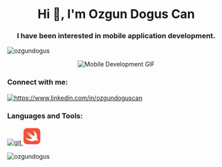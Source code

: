 <h1 align="center">Hi 👋, I'm Ozgun Dogus Can</h1>
<h3 align="center">I have been interested in mobile application development.</h3>

<p align="left"> <img src="https://komarev.com/ghpvc/?username=ozgundogus&label=Profile%20views&color=0e75b6&style=flat" alt="ozgundogus" /> </p>

<!-- Burada GIF'i ekledik -->
<p align="center">
  <img src="https://media0.giphy.com/media/v1.Y2lkPTc5MGI3NjExa3g5azJ3bjAybnByamY4MnVzNHRjbjN1eWZpMm9pNDkwOGtpem1xayZlcD12MV9pbnRlcm5hbF9naWZfYnlfaWQmY3Q9Zw/NUBp5KcV0PJBe/giphy.gif" width="400" alt="Mobile Development GIF">
</p>

<h3 align="left">Connect with me:</h3>
<p align="left">
<a href="https://www.linkedin.com/in/ozgundoguscan" target="blank">
  <img align="center"
       src="https://raw.githubusercontent.com/rahuldkjain/github-profile-readme-generator/master/src/images/icons/Social/linked-in-alt.svg"
       alt="https://www.linkedin.com/in/ozgundoguscan" height="30" width="40" />
</a>
</p>

<h3 align="left">Languages and Tools:</h3>
<p align="left">
  <a href="https://git-scm.com/" target="_blank" rel="noreferrer">
    <img src="https://www.vectorlogo.zone/logos/git-scm/git-scm-icon.svg" alt="git" width="40" height="40"/>
  </a>
  <a href="https://developer.apple.com/swift/" target="_blank" rel="noreferrer">
    <img src="https://raw.githubusercontent.com/devicons/devicon/master/icons/swift/swift-original.svg" alt="swift" width="40" height="40"/>
  </a>
</p>

<p>
  <img align="center" src="https://github-readme-stats.vercel.app/api?username=ozgundogus&show_icons=true&locale=en" alt="ozgundogus" />
</p>

<!--
**Ozgundogus/ozgundogus** is a ✨ _special_ ✨ repository because its `README.md` (this file) 
appears on your GitHub profile. Here are some ideas to get you started:
- 🔭 I’m currently working on ...
- 🌱 I’m currently learning ...
- 👯 I’m looking to collaborate on ...
- 🤔 I’m looking for help with ...
- 💬 Ask me about ...
- 📫 How to reach me: ...
- 😄 Pronouns: ...
- ⚡ Fun fact: ...
-->
